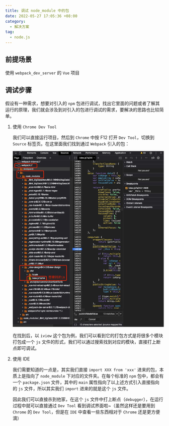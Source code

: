 ```yaml
---
title: 调试 node_module 中的包
date: 2022-05-27 17:05:36 +08:00
category:
  - 解决方案
tag:
  - node.js
---
```


## 前提场景

使用 `webpack_dev_server` 的 `Vue` 项目

## 调试步骤

假设有一种需求，想要对引入的 `npm` 包进行调试，找出它里面的问题或者了解其运行的原理，我们就会涉及到对引入的包进行调试的需求，要解决的思路也比较简单。

1. 使用 `Chrome Dev Tool`

   我们可以直接运行项目，然后到 `Chrome` 中按 F12 打开 `Dev Tool`，切换到 `Source` 标签页。在这里面我们找到通过 `Webpack` 引入的包：

   ![image-20220527170639933](./img/image-20220527170639933.png)

   在找到后，以 `iview` 这个包为例，我们可以看到它的打包方式是将很多个模块打包成一个 `js` 文件的形式，我们可以通过搜索找到对应的模块，直接打上断点即可调试。

2. 使用 IDE

   我们需要知道的一点是，其实我们直接 `import XXX from 'xxx'` 进来的包，本质上是指向了 `node_module` 下对应的文件夹。在每个标准的 `npm` 包中，都会有一个 `package.json` 文件，其中的 `main` 属性指向了以上述方式引入直接指向的 `js` 文件，所以其实我们 `import` 进来的就是这个 `js` 文件。

   因此我们可以直接杀到他家，在这个 `js` 文件中打上断点（`debugger`），在运行过程中就可以直接通过 `Dev Tool` 看到调试界面啦~（虽然这样还是要用到 `Chrome` 的 `Dev Tool`，但是在 `IDE` 中查看一些东西相对于 `Chrome` 还是更方便滴）

